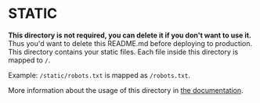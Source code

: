 # STATIC

**This directory is not required, you can delete it if you don't want to use it.**
Thus you'd want to delete this README.md before deploying to production.
This directory contains your static files.
Each file inside this directory is mapped to `/`.


Example: `/static/robots.txt` is mapped as `/robots.txt`.

More information about the usage of this directory in [the documentation](https://nuxtjs.org/guide/assets#static).
